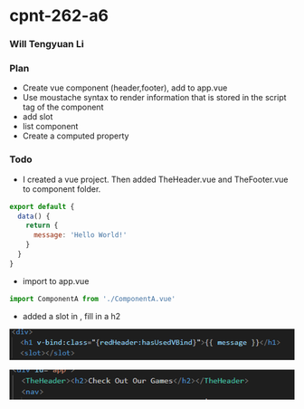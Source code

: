 # cpnt-262-a6
### Will Tengyuan Li
### Plan
- Create vue component (header,footer), add to app.vue
- Use moustache syntax to render information that is stored in the script tag of the component
- add slot
- list component
-  Create a computed property 
### Todo
- I created a vue project. Then added TheHeader.vue and TheFooter.vue to component folder. 
```javascript
export default {
  data() {
    return {
      message: 'Hello World!'
    }
  }
}
```
- import to app.vue
```javascript
import ComponentA from './ComponentA.vue'
```
- added a slot in <TheHeader></TheHeader>, fill in a h2


![](./src/assets/headerslot.png)

![](./src/assets/headerslot1.png)